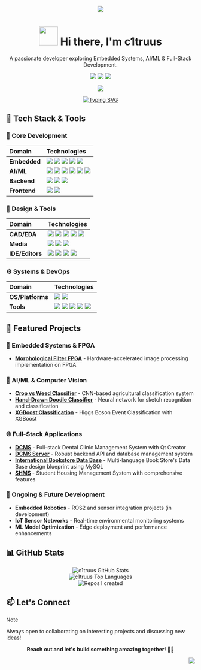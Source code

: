 <div align="center">

![][banner]

<h1 align="center"><img src="gif_link" width="50px" style="max-width: 100%;"> Hi there, I'm c1truus</h1>

A passionate developer exploring Embedded Systems, AI/ML & Full-Stack Development.

[![][social-youtube-shield]][social-youtube-link]
[![][social-linkedin-shield]][social-linkedin-link]
[![][social-email-shield]][social-email-link]

![][split]


</div>

<div align="center">
  <a href="https://git.io/typing-svg"><img src="https://readme-typing-svg.demolab.com?font=Fira+Code&weight=500&size=24&pause=1000&color=06B6D4&center=true&vCenter=true&width=500&lines=Life begins as I corrode
" alt="Typing SVG" /></a>
</div>

## 💫 Tech Stack & Tools

### 🔧 Core Development
| Domain           | Technologies                                                                 |
| :--------------- | :--------------------------------------------------------------------------- |
| **Embedded**     | ![][embedded-c] ![][embedded-cpp] ![][embedded-arduino] ![][embedded-stm32] ![][embedded-esp32] |
| **AI/ML**        | ![][ml-pytorch] ![][ml-tensorflow] ![][ml-keras] ![][ml-scikit] ![][ml-cuda] ![][ml-jupyter] |
| **Backend**      | ![][backend-python] ![][backend-cmake] ![][backend-ros2] |
| **Frontend**     | ![][frontend-js] ![][frontend-css] |

### 🎨 Design & Tools
| Domain           | Technologies                                                                 |
| :--------------- | :--------------------------------------------------------------------------- |
| **CAD/EDA**      | ![][design-onshape] ![][design-kicad] ![][design-bambu] ![][design-vivado] ![][design-verilog] |
| **Media**        | ![][design-gimp] ![][design-kdenlive] ![][design-reaper] |
| **IDE/Editors**  | ![][ide-neovim] ![][ide-vscode] ![][ide-qt] ![][ide-stm32cube] |

### ⚙️ Systems & DevOps
| Domain           | Technologies                                                                 |
| :--------------- | :--------------------------------------------------------------------------- |
| **OS/Platforms** | ![][os-ubuntu] ![][os-raspberrypi] |
| **Tools**        | ![][tools-markdown] ![][tools-latex] ![][tools-libreoffice] ![][tools-ssh] ![][tools-shell] |

## 🚀 Featured Projects

### 🤖 Embedded Systems & FPGA
- **[Morphological Filter FPGA](https://github.com/c1truus/morphological-filter-fpga)** - Hardware-accelerated image processing implementation on FPGA


### 🧠 AI/ML & Computer Vision  
- **[Crop vs Weed Classifier](https://github.com/c1truus/crop-vs-weed-classified-using-CNN)** - CNN-based agricultural classification system
- **[Hand-Drawn Doodle Classifier](https://github.com/c1truus/Hand-Drawn-Doodle-Classsifier)** - Neural network for sketch recognition and classification
- **[XGBoost Classification](https://github.com/c1truus/aaa)** - Higgs Boson Event Classification with XGBoost


### 🌐 Full-Stack Applications
- **[DCMS](https://github.com/c1truus/DCMS)** - Full-stack Dental Clinic Management System with Qt Creator 
- **[DCMS Server](https://github.com/c1truus/DCMS-server)** - Robust backend API and database management system
- **[International Bookstore Data Base](https://github.com/c1truus/International-Bookstore)** - Multi-language Book Store's Data Base design blueprint using MySQL
- **[SHMS](https://github.com/c1truus/SHMS)** - Student Housing Management System with comprehensive features

### 🔄 Ongoing & Future Development
- **Embedded Robotics** - ROS2 and sensor integration projects (in development)
- **IoT Sensor Networks** - Real-time environmental monitoring systems
- **ML Model Optimization** - Edge deployment and performance enhancements

## 📊 GitHub Stats

<div align="center">
  <img src="https://github-readme-stats.vercel.app/api?username=c1truus&show_icons=true&theme=radical&title_color=FFE652&text_color=71DFE7&hide_border=1&border_radius=10" alt="c1truus GitHub Stats"><br/>
  <img src="https://github-readme-stats.vercel.app/api/top-langs/?username=c1truus&layout=compact&hide=html&title_color=FFE652&theme=radical&text_color=71DFE7&hide_border=1&border_radius=10" alt="c1truus Top Languages">
</div>

<div align="center">
  <img src="https://github-contrib-stats.vercel.app/api/?username=c1truus" alt="Repos I created">
</div>

## 📫 Let's Connect

> [!NOTE]
> Always open to collaborating on interesting projects and discussing new ideas!

<div align="center">

**Reach out and let's build something amazing together!** 🚀✨

</div>

<div align="right">

![][signature]

</div>

<!-- SHIELD GROUP -->
[banner]: ./README.assets/banner.webp
[signature]: ./README.assets/signature.svg
[split]: https://raw.githubusercontent.com/andreasbm/readme/master/assets/lines/rainbow.png

<!-- Social Links -->
[social-youtube-shield]: https://img.shields.io/badge/-YouTube-black?labelColor=black&logo=youtube&logoColor=white&style=flat-square
[social-youtube-link]: https://www.youtube.com/@Koni-Co
[social-linkedin-shield]: https://img.shields.io/badge/-LinkedIn-black?labelColor=black&logo=linkedin&logoColor=white&style=flat-square
[social-linkedin-link]: https://www.linkedin.com/in/c1truus/
[social-email-shield]: https://img.shields.io/badge/-Email-black?labelColor=black&logo=gmail&logoColor=white&style=flat-square
[social-email-link]: mailto:g.turuu1128@gmail.com

<!-- Embedded Technologies -->
[embedded-c]: https://img.shields.io/badge/-C-000?style=flat-square&logoColor=white&logo=c
[embedded-cpp]: https://img.shields.io/badge/-C%2B%2B-000?style=flat-square&logoColor=white&logo=cplusplus
[embedded-arduino]: https://img.shields.io/badge/-Arduino-000?style=flat-square&logoColor=white&logo=arduino
[embedded-stm32]: https://img.shields.io/badge/-STM32-000?style=flat-square&logoColor=white&logo=stmicroelectronics
[embedded-esp32]: https://img.shields.io/badge/-ESP32-000?style=flat-square&logoColor=white&logo=espressif

<!-- AI/ML Technologies -->
[ml-pytorch]: https://img.shields.io/badge/-PyTorch-000?style=flat-square&logoColor=white&logo=pytorch
[ml-tensorflow]: https://img.shields.io/badge/-TensorFlow-000?style=flat-square&logoColor=white&logo=tensorflow
[ml-keras]: https://img.shields.io/badge/-Keras-000?style=flat-square&logoColor=white&logo=keras
[ml-scikit]: https://img.shields.io/badge/-Scikit_Learn-000?style=flat-square&logoColor=white&logo=scikitlearn
[ml-cuda]: https://img.shields.io/badge/-CUDA-000?style=flat-square&logoColor=white&logo=nvidia
[ml-jupyter]: https://img.shields.io/badge/-Jupyter-000?style=flat-square&logoColor=white&logo=jupyter

<!-- Backend Technologies -->
[backend-python]: https://img.shields.io/badge/-Python-000?style=flat-square&logoColor=white&logo=python
[backend-cmake]: https://img.shields.io/badge/-CMake-000?style=flat-square&logoColor=white&logo=cmake
[backend-ros2]: https://img.shields.io/badge/-ROS2-000?style=flat-square&logoColor=white&logo=ros

<!-- Frontend Technologies -->
[frontend-js]: https://img.shields.io/badge/-JavaScript-000?style=flat-square&logoColor=white&logo=javascript
[frontend-css]: https://img.shields.io/badge/-CSS3-000?style=flat-square&logoColor=white&logo=css3

<!-- Design & CAD Tools -->
[design-onshape]: https://img.shields.io/badge/-OnShape-000?style=flat-square&logoColor=white&logo=onshape
[design-kicad]: https://img.shields.io/badge/-KiCAD-000?style=flat-square&logoColor=white&logo=kicad
[design-bambu]: https://img.shields.io/badge/-Bambu_Studio-000?style=flat-square&logoColor=white&logo=bambulab
[design-vivado]: https://img.shields.io/badge/-Vivado-000?style=flat-square&logoColor=white&logo=xilinx
[design-verilog]: https://img.shields.io/badge/-Verilog-000?style=flat-square&logoColor=white&logo=verilog
[design-gimp]: https://img.shields.io/badge/-GIMP-000?style=flat-square&logoColor=white&logo=gimp
[design-kdenlive]: https://img.shields.io/badge/-Kdenlive-000?style=flat-square&logoColor=white&logo=kdenlive
[design-reaper]: https://img.shields.io/badge/-Reaper-000?style=flat-square&logoColor=white&logo=cockos

<!-- IDE & Editors -->
[ide-neovim]: https://img.shields.io/badge/-NeoVim-000?style=flat-square&logoColor=white&logo=neovim
[ide-vscode]: https://img.shields.io/badge/-VS_Code-000?style=flat-square&logoColor=white&logo=visualstudiocode
[ide-qt]: https://img.shields.io/badge/-Qt_Creator-000?style=flat-square&logoColor=white&logo=qt
[ide-stm32cube]: https://img.shields.io/badge/-STM32Cube-000?style=flat-square&logoColor=white&logo=stmicroelectronics

<!-- OS & Platforms -->
[os-ubuntu]: https://img.shields.io/badge/-Ubuntu-000?style=flat-square&logoColor=white&logo=ubuntu
[os-raspberrypi]: https://img.shields.io/badge/-Raspberry_Pi-000?style=flat-square&logoColor=white&logo=raspberrypi

<!-- Tools -->
[tools-markdown]: https://img.shields.io/badge/-Markdown-000?style=flat-square&logoColor=white&logo=markdown
[tools-latex]: https://img.shields.io/badge/-LaTeX-000?style=flat-square&logoColor=white&logo=latex
[tools-libreoffice]: https://img.shields.io/badge/-LibreOffice-000?style=flat-square&logoColor=white&logo=libreoffice
[tools-ssh]: https://img.shields.io/badge/-SSH-000?style=flat-square&logoColor=white&logo=ssh
[tools-shell]: https://img.shields.io/badge/-Shell_Script-000?style=flat-square&logoColor=white&logo=gnubash
